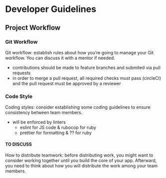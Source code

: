 # Developer Guidelines

## Project Workflow

### Git Workflow

Git workflow: establish rules about how you’re going to manage your Git workflow. You can discuss it with a mentor if needed.

- contributions should be made to feature branches and submited via pull requests
- in order to merge a pull request, all required checks must pass (circleCI) and the pull request must be approved by a reviewer

### Code Style

Coding styles: consider establishing some coding guidelines to ensure consistency between team members.

- will be enforced by linters
  - eslint for JS code & rubocop for ruby
  - prettier for formatting & ?? for ruby

#### TO DISCUSS

How to distribute teamwork: before distributing work, you might want to consider working together until you build the core of your app. Afterward, you need to think about how you will distribute the work among your team members.
